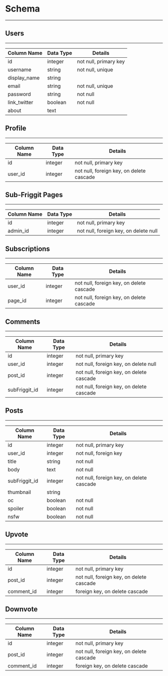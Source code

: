 # Schema
---
## Users
---
| Column Name  | Data Type | Details |
| ------------- | ------------- | ------------- |
| id | integer | not null, primary key |
| username | string | not null, unique |
| display_name | string  | |
| email | string | not null, unique |
| password | string | not null |
| link_twitter | boolean | not null |
| about | text | |

## Profile
---
| Column Name  | Data Type | Details |
| ------------- | ------------- | ------------- |
| id | integer | not null, primary key |
| user_id | integer | not null, foreign key, on delete cascade |

## Sub-Friggit Pages
---
| Column Name | Data Type | Details |
| ------------- | ------------- | ------------- |
| id | integer | not null, primary key |
| admin_id | integer | not null, foreign key, on delete null |

## Subscriptions
---
| Column Name | Data Type | Details |
| ------------- | ------------- | ------------- |
| user_id | integer | not null, foreign key, on delete cascade |
| page_id | integer | not null, foreign key, on delete cascade |

## Comments
---
| Column Name  | Data Type | Details |
| ------------- | ------------- | ------------- |
| id | integer | not null, primary key |
| user_id | integer | not null, foreign key, on delete null |
| post_id| integer |not null, foreign key, on delete cascade |
| subFriggit_id | integer | not null, foreign key, on delete cascade |

## Posts
---
| Column Name  | Data Type | Details |
| ------------- | ------------- | ------------- |
| id  | integer  | not null, primary key |
| user_id | integer | not null, foreign key |
| title | string | not null |
| body | text | not null |
| subFriggit_id | integer | not null, foreign key, on delete cascade |
| thumbnail | string | |
| oc | boolean | not null |
| spoiler | boolean | not null |
| nsfw | boolean | not null |

## Upvote
---
| Column Name  | Data Type | Details |
| ------------- | ------------- | ------------- |
| id  | integer  | not null, primary key |
| post_id | integer | not null, foreign key, on delete cascade |
| comment_id | integer | foreign key, on delete cascade |

## Downvote
---
| Column Name  | Data Type | Details |
| ------------- | ------------- | ------------- |
| id  | integer  | not null, primary key |
| post_id | integer | not null, foreign key, on delete cascade |
| comment_id | integer | foreign key, on delete cascade |
